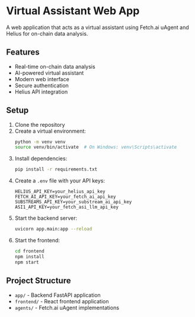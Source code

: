 # Virtual Assistant Web App

A web application that acts as a virtual assistant using Fetch.ai uAgent and Helius for on-chain data analysis.

## Features
- Real-time on-chain data analysis
- AI-powered virtual assistant
- Modern web interface
- Secure authentication
- Helius API integration

## Setup

1. Clone the repository
2. Create a virtual environment:
   ```bash
   python -m venv venv
   source venv/bin/activate  # On Windows: venv\Scripts\activate
   ```
3. Install dependencies:
   ```bash
   pip install -r requirements.txt
   ```
4. Create a `.env` file with your API keys:
   ```
   HELIUS_API_KEY=your_helius_api_key
   FETCH_AI_API_KEY=your_fetch_ai_api_key
   SUBSTREAMS_API_KEY=your_substream_ai_api_key
   ASI1_API_KEY=your_fetch_asi_llm_api_key
   ```
5. Start the backend server:
   ```bash
   uvicorn app.main:app --reload
   ```
6. Start the frontend:
   ```bash
   cd frontend
   npm install
   npm start
   ```

## Project Structure
- `app/` - Backend FastAPI application
- `frontend/` - React frontend application
- `agents/` - Fetch.ai uAgent implementations 
